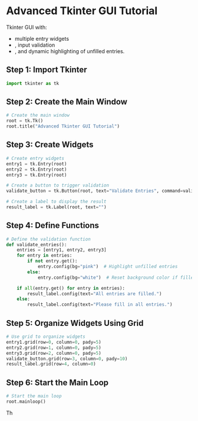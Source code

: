 # Advanced Tkinter GUI Tutorial

Tkinter GUI with:
- multiple entry widgets
- , input validation
- , and dynamic highlighting of unfilled entries.


## Step 1: Import Tkinter

```python
import tkinter as tk
```

## Step 2: Create the Main Window

```python
# Create the main window
root = tk.Tk()
root.title("Advanced Tkinter GUI Tutorial")
```

## Step 3: Create Widgets

```python
# Create entry widgets
entry1 = tk.Entry(root)
entry2 = tk.Entry(root)
entry3 = tk.Entry(root)

# Create a button to trigger validation
validate_button = tk.Button(root, text="Validate Entries", command=validate_entries)

# Create a label to display the result
result_label = tk.Label(root, text="")
```

## Step 4: Define Functions

```python
# Define the validation function
def validate_entries():
    entries = [entry1, entry2, entry3]
    for entry in entries:
        if not entry.get():
            entry.config(bg="pink")  # Highlight unfilled entries
        else:
            entry.config(bg="white")  # Reset background color if filled

    if all(entry.get() for entry in entries):
        result_label.config(text="All entries are filled.")
    else:
        result_label.config(text="Please fill in all entries.")
```

## Step 5: Organize Widgets Using Grid

```python
# Use grid to organize widgets
entry1.grid(row=0, column=0, pady=5)
entry2.grid(row=1, column=0, pady=5)
entry3.grid(row=2, column=0, pady=5)
validate_button.grid(row=3, column=0, pady=10)
result_label.grid(row=4, column=0)
```

## Step 6: Start the Main Loop

```python
# Start the main loop
root.mainloop()
```

Th
